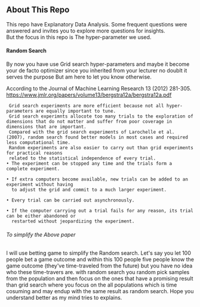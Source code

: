 ## About This Repo

This repo have Explanatory Data Analysis. Some frequent questions were answered and invites you to explore more questions for insights.  
But  the focus in this repo is The hyper-parameter we used.  

#### Random Search
By now you have use Grid search hyper-parameters and maybe it become your de facto optimizer since you inherited from your lecturer no doublt it serves the purpose But am here to let you know otherwise.

According to the Journal of Machine Learning Research 13 (2012) 281-305. https://www.jmlr.org/papers/volume13/bergstra12a/bergstra12a.pdf

     Grid search experiments are more efficient because not all hyper-parameters are equally important to tune. 
     Grid search experimnts allocote too many trials to the exploration of dimensions that do not matter and suffer from poor coverage in dimensions that are important. 
     Compared with the grid search experiments of Larochelle et al. (2007), random search found better models in most cases and required less computational time.
     Random experiments are also easier to carry out than grid experiments for practical reasons
     related to the statistical independence of every trial.
    • The experiment can be stopped any time and the trials form a complete experiment.
    
    • If extra computers become available, new trials can be added to an experiment without having
      to adjust the grid and commit to a much larger experiment.
      
    • Every trial can be carried out asynchronously.
    
    • If the computer carrying out a trial fails for any reason, its trial can be either abandoned or
      restarted without jeopardizing the experiment.

###### To simplify the Above paper
I will use betting game to simplify the Random search.
Let's say you let 100 people bet a game outcome and within this 100 people five people know the game outcome (they've time-traveled from the future) but you have no idea who these time-travers are. with random search you random pick samples from the population and then focus on the ones that have a promising result than grid search where you focus on the all populations which is time cosuming and may endup with the same result as random search. Hope you understand better as my mind tries to explains.


